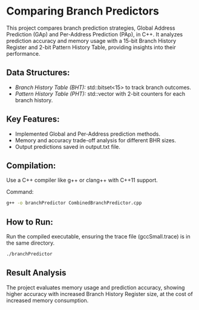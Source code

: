 # Comparing Branch Predictors

This project compares branch prediction strategies, Global Address Prediction (GAp) and Per-Address Prediction (PAp), in C++. It analyzes prediction accuracy and memory usage with a 15-bit Branch History Register and 2-bit Pattern History Table, providing insights into their performance.

## Data Structures:
- *Branch History Table (BHT):* std::bitset<15> to track branch outcomes.
- *Pattern History Table (PHT):* std::vector<unsigned char> with 2-bit counters for each branch history.

## Key Features:
- Implemented Global and Per-Address prediction methods.
- Memory and accuracy trade-off analysis for different BHR sizes.
- Output predictions saved in output.txt file.

## Compilation:
Use a C++ compiler like g++ or clang++ with C++11 support.

Command:
```bash
g++ -o branchPredictor CombinedBranchPredictor.cpp
```

## How to Run:
Run the compiled executable, ensuring the trace file (gccSmall.trace) is in the same directory.

```bash
./branchPredictor
```

## Result Analysis
The project evaluates memory usage and prediction accuracy, showing higher accuracy with increased Branch History Register size, at the cost of increased memory consumption.

